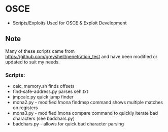 # OSCE
- Scripts/Exploits Used for OSCE & Exploit Development

## Note
Many of these scripts came from https://github.com/greyshell/penetration_test and have been modified or updated to suit my needs. 

### Scripts:

- calc_memory.sh finds offsets
- find-safe-address.py parses seh.txt
- jmpcalc.py quick jump finder
- mona2.py - modified !mona findmsp command shows multiple matches on registers
- mona3.py - modified !mona compare command to quickly iterate bad characters (see badchars.py)
- badchars.py - allows for quick bad character parsing

